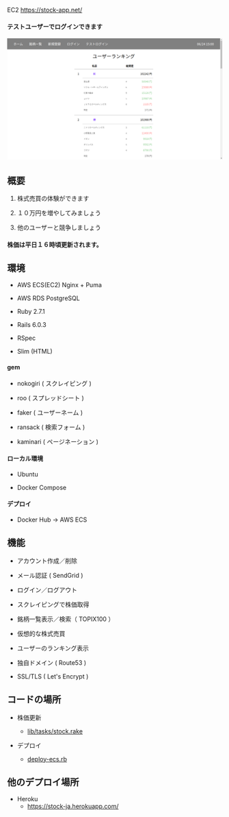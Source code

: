 EC2 https://stock-app.net/

#### テストユーザーでログインできます

![トップページ](./app/assets/images/toppage.png)

## 概要

1. 株式売買の体験ができます

2. １０万円を増やしてみましょう

3. 他のユーザーと競争しましょう

#### 株価は平日１６時頃更新されます。

## 環境

* AWS ECS(EC2) Nginx + Puma

* AWS RDS PostgreSQL

* Ruby 2.7.1

* Rails 6.0.3

* RSpec

* Slim (HTML)

#### gem 

* nokogiri ( スクレイピング )

* roo ( スプレッドシート )

* faker ( ユーザーネーム )

* ransack ( 検索フォーム )

* kaminari ( ページネーション )

#### ローカル環境

* Ubuntu

* Docker Compose

#### デプロイ

* Docker Hub -> AWS ECS

## 機能

* アカウント作成／削除

* メール認証 ( SendGrid )

* ログイン／ログアウト

* スクレイピングで株価取得

* 銘柄一覧表示／検索（ TOPIX100 ）

* 仮想的な株式売買

* ユーザーのランキング表示

* 独自ドメイン ( Route53 )

* SSL/TLS ( Let's Encrypt )

## コードの場所

* 株価更新
  - [lib/tasks/stock.rake](https://github.com/keisukeh1016/stock_app/blob/master/lib/tasks/stock.rake)

* デプロイ
  - [deploy-ecs.rb](https://github.com/keisukeh1016/stock_app/blob/master/deploy-ecs.rb)

## 他のデプロイ場所

* Heroku 
  - https://stock-ja.herokuapp.com/